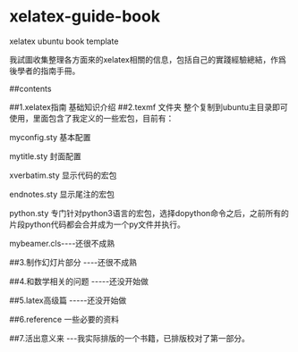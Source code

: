 xelatex-guide-book
==================

xelatex  ubuntu  book template




我試圖收集整理各方面來的xelatex相關的信息，包括自己的實踐經驗總結，作爲後學者的指南手冊。

##contents

##1.xelatex指南  基础知识介绍
##2.texmf 文件夹 整个复制到ubuntu主目录即可使用，里面包含了我定义的一些宏包，目前有：

myconfig.sty
基本配置

mytitle.sty
封面配置

xverbatim.sty
显示代码的宏包

endnotes.sty
显示尾注的宏包

python.sty
专门针对python3语言的宏包，选择dopython命令之后，之前所有的片段python代码都会合并成为一个py文件并执行。

mybeamer.cls----还很不成熟

##3.制作幻灯片部分   ----还很不成熟

##4.和数学相关的问题 -----还没开始做

##5.latex高级篇 -----还没开始做

##6.reference 一些必要的资料

##7.活出意义来 ---我实际排版的一个书籍，已排版校对了第一部分。
